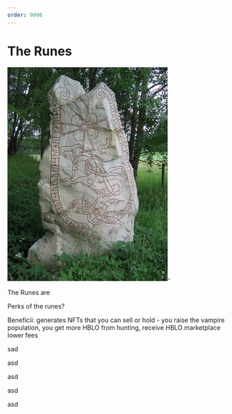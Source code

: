 ```yaml
---
order: 9996
---
```


# The Runes

![](/Static/rune1.jfif)-

The Runes are 

Perks of the runes?


Beneficii: generates NFTs that you can sell or hold - you raise the vampire population, you get more HBLO from hunting, receive HBLO
marketplace lower fees



sad


asd


asd

asd

asd


